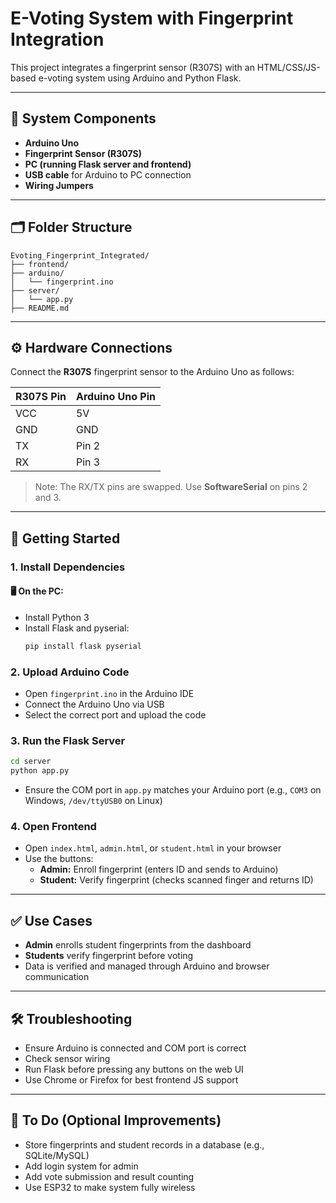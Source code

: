 # E-Voting System with Fingerprint Integration

This project integrates a fingerprint sensor (R307S) with an HTML/CSS/JS-based e-voting system using Arduino and Python Flask.

---

## 🧩 System Components

- **Arduino Uno**
- **Fingerprint Sensor (R307S)**
- **PC (running Flask server and frontend)**
- **USB cable** for Arduino to PC connection
- **Wiring Jumpers**

---

## 🗂️ Folder Structure

```
Evoting_Fingerprint_Integrated/
├── frontend/
├── arduino/
│   └── fingerprint.ino
├── server/
│   └── app.py
├── README.md
```

---

## ⚙️ Hardware Connections

Connect the **R307S** fingerprint sensor to the Arduino Uno as follows:

| R307S Pin | Arduino Uno Pin |
|-----------|-----------------|
| VCC       | 5V              |
| GND       | GND             |
| TX        | Pin 2           |
| RX        | Pin 3           |

> Note: The RX/TX pins are swapped. Use **SoftwareSerial** on pins 2 and 3.

---

## 🚀 Getting Started

### 1. Install Dependencies

#### 🖥️ On the PC:
- Install Python 3
- Install Flask and pyserial:
  ```bash
  pip install flask pyserial
  ```

### 2. Upload Arduino Code
- Open `fingerprint.ino` in the Arduino IDE
- Connect the Arduino Uno via USB
- Select the correct port and upload the code

### 3. Run the Flask Server
```bash
cd server
python app.py
```
- Ensure the COM port in `app.py` matches your Arduino port (e.g., `COM3` on Windows, `/dev/ttyUSB0` on Linux)

### 4. Open Frontend
- Open `index.html`, `admin.html`, or `student.html` in your browser
- Use the buttons:
  - **Admin:** Enroll fingerprint (enters ID and sends to Arduino)
  - **Student:** Verify fingerprint (checks scanned finger and returns ID)

---

## ✅ Use Cases
- **Admin** enrolls student fingerprints from the dashboard
- **Students** verify fingerprint before voting
- Data is verified and managed through Arduino and browser communication

---

## 🛠️ Troubleshooting
- Ensure Arduino is connected and COM port is correct
- Check sensor wiring
- Run Flask before pressing any buttons on the web UI
- Use Chrome or Firefox for best frontend JS support

---

## 📌 To Do (Optional Improvements)
- Store fingerprints and student records in a database (e.g., SQLite/MySQL)
- Add login system for admin
- Add vote submission and result counting
- Use ESP32 to make system fully wireless
